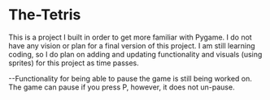 # The-Tetris
This is a project I built in order to get more familiar with Pygame. I do not have any vision or plan for a final version of this project. I am still learning coding, so I do plan on adding and updating functionality and visuals (using sprites) for this project as time passes.

--Functionality for being able to pause the game is still being worked on. The game can pause if you press P, however, it does not un-pause.

